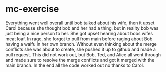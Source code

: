 # mc-exercise
Everything went well overall until bob talked about his wife, then it upset Carol because she thought bob and her had a thing, but in reality bob was just being a nice person to her. She got upset hearing about bobs wifes meat loaf. In  rage, she forgot to pull from main before raging about Bob having a waifu in her own branch. Without even thinking about the merge conflicts she was about to create, she pushed it up to github and made a pull request. This did not work out, but Bob, Ted, and Alice all went through and made sure to resolve the merge conflicts and got it merged with the main branch. In the end all the code worked out no thanks to Carol.